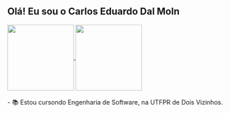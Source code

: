 ## Olá! Eu sou o Carlos Eduardo Dal Moln

<div>
  <a href="https://github.com/cadu-molin">
  <img align="center" height="150em" src="https://github-readme-stats.vercel.app/api?username=cadu-molin&show_icons=true&theme=gotham&include_all_commits=true&count_private=true&"     style="max-width:100%;">
  <a href="https://github.com/cadu-molin">
  <img align="center" height="150em" src="https://github-readme-stats.vercel.app/api/top-langs/?username=cadu-molin&layout=compact&langs_count=7&theme=gotham" style="max
  width:100%;">
  </a>
</div>
 <br>
 - 📚 Estou cursondo Engenharia de Software, na UTFPR de Dois Vizinhos.
